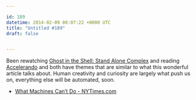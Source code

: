 ```yaml
---

id: 189
datetime: 2014-02-09 00:07:22 +0000 UTC
title: "Untitled #189"
draft: false


---
```


Been rewatching [Ghost in the Shell: Stand Alone Complex](https://en.wikipedia.org/wiki/Ghost_in_the_Shell:_Stand_Alone_Complex) and reading [Accelerando](https://en.wikipedia.org/wiki/Accelerando_(novel)) and both have themes that are similar to what this wonderful article talks about. Human creativity and curiosity are largely what push us on, everything else will be automated, soon. 

 
 * [What Machines Can’t Do - NYTimes.com](http://www.nytimes.com/2014/02/04/opinion/brooks-what-machines-cant-do.html?_r=0)


